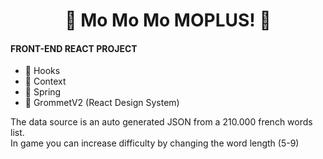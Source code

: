 <h1 align="center">
    📓 Mo Mo Mo MOPLUS! 📓   
</h1>
    
#### FRONT-END REACT PROJECT
  
  - 🎣 Hooks 
  - 🧺 Context
  - 📎 Spring
  - 🍩 GrommetV2 (React Design System)
  
  
The data source is an auto generated JSON from a 210.000 french words list.  
In game you can increase difficulty by changing the word length (5-9)
  

